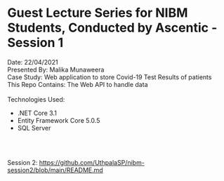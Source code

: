 # Guest Lecture Series for NIBM Students, Conducted by Ascentic - Session 1

Date: 22/04/2021
<br>
Presented By: Malika Munaweera
<br>
Case Study: Web application to store Covid-19 Test Results of patients
<br>
This Repo Contains: The Web API to handle data
<br>
<br>
Technologies Used:
<ul>
<li> .NET Core 3.1
<li> Entity Framework Core 5.0.5
<li> SQL Server
</ul>
<br>
<br>
  
Session 2: https://github.com/UthpalaSP/nibm-session2/blob/main/README.md
